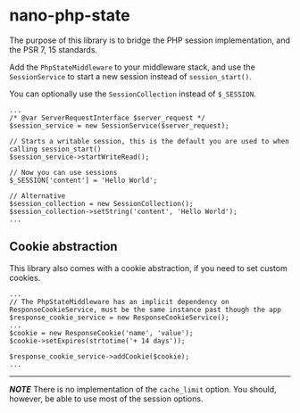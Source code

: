 # nano-php-state

The purpose of this library is to bridge the PHP session implementation, and the PSR 7, 15 standards.

Add the `PhpStateMiddleware` to your middleware stack, and use the `SessionService` to start a new session instead of `session_start()`.

You can optionally use the `SessionCollection` instead of `$_SESSION`.

```
...
/* @var ServerRequestInterface $server_request */
$session_service = new SessionService($server_request);

// Starts a writable session, this is the default you are used to when calling session_start()
$session_service->startWriteRead();

// Now you can use sessions 
$_SESSION['content'] = 'Hello World';

// Alternative
$session_collection = new SessionCollection();
$session_collection->setString('content', 'Hello World');
...
```
## Cookie abstraction
This library also comes with a cookie abstraction, if you need to set custom cookies.
```
...
// The PhpStateMiddleware has an implicit dependency on ResponseCookieService, must be the same instance past though the app
$response_cookie_service = new ResponseCookieService();
...
$cookie = new ResponseCookie('name', 'value');
$cookie->setExpires(strtotime('+ 14 days'));

$response_cookie_service->addCookie($cookie);
...
```
---
***NOTE*** 
There is no implementation of the `cache_limit` option. You should, however, be able to use most of the session options.